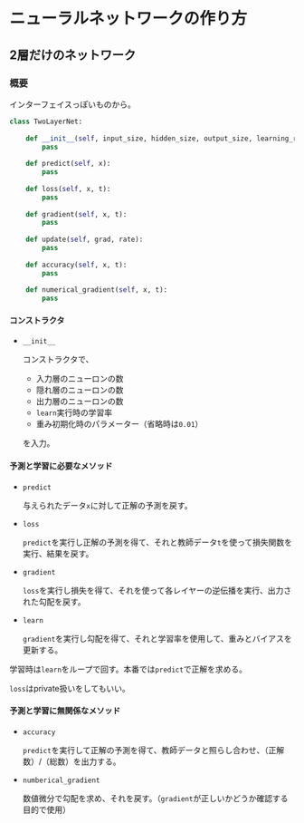 # ニューラルネットワークの作り方

## 2層だけのネットワーク

### 概要

インターフェイスっぽいものから。

~~~python
class TwoLayerNet:
    
    def __init__(self, input_size, hidden_size, output_size, learning_rate, weight_init_std=0.01):
        pass
    
    def predict(self, x):
        pass
    
    def loss(self, x, t):
        pass
    
    def gradient(self, x, t):
        pass
    
    def update(self, grad, rate):
        pass
    
    def accuracy(self, x, t):
        pass
    
    def numerical_gradient(self, x, t):
        pass
~~~

#### コンストラクタ

* `__init__`

  コンストラクタで、

  * 入力層のニューロンの数
  * 隠れ層のニューロンの数
  * 出力層のニューロンの数
  * `learn`実行時の学習率
  * 重み初期化時のパラメーター（省略時は`0.01`）

  を入力。

#### 予測と学習に必要なメソッド

* `predict`

  与えられたデータ`x`に対して正解の予測を戻す。

* `loss`

  `predict`を実行し正解の予測を得て、それと教師データ`t`を使って損失関数を実行、結果を戻す。

* `gradient`

  `loss`を実行し損失を得て、それを使って各レイヤーの逆伝播を実行、出力された勾配を戻す。

* `learn`

  `gradient`を実行し勾配を得て、それと学習率を使用して、重みとバイアスを更新する。

学習時は`learn`をループで回す。本番では`predict`で正解を求める。

`loss`はprivate扱いをしてもいい。

#### 予測と学習に無関係なメソッド

* `accuracy`

  `predict`を実行して正解の予測を得て、教師データと照らし合わせ、（正解数）/（総数）を出力する。

* `numberical_gradient`

  数値微分で勾配を求め、それを戻す。（`gradient`が正しいかどうか確認する目的で使用）

  